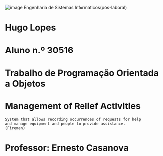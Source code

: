 ![image](https://github.com/user-attachments/assets/e9bac288-2be1-4c96-b12c-1172d24b6450)
Engenharia de Sistemas Informáticos(pós-laboral)

# Hugo Lopes
# Aluno n.º 30516
# Trabalho de Programação Orientada a Objetos

# Management of Relief Activities 

    System that allows recording occurrences of requests for help 
    and manage equipment and people to provide assistance.
    (Firemen)


# Professor: Ernesto Casanova
